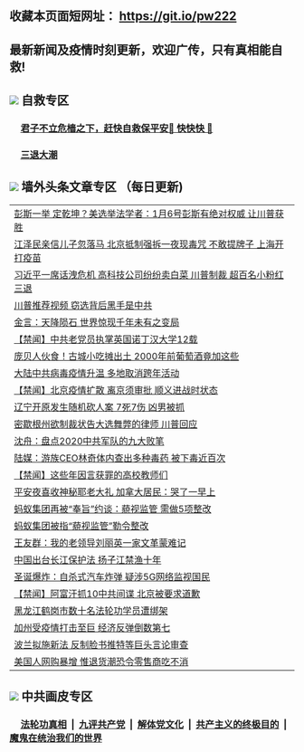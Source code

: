## 收藏本页面短网址： https://git.io/pw222
## 最新新闻及疫情时刻更新，欢迎广传，只有真相能自救! 



## <img src="https://img.icons8.com/cute-clipart/2x/circled-right.png">  自救专区

 ### &nbsp;&nbsp;&nbsp;&nbsp; [君子不立危樯之下，赶快自救保平安🍎 快快快 📩](https://github.com/pwgy/td/blob/master/README.md)
 
 ### &nbsp;&nbsp;&nbsp;&nbsp; [三退大潮](https://is.gd/fCPoKo) 
 
## <img src="https://img.icons8.com/cute-clipart/2x/circled-right.png"> 墙外头条文章专区 （每日更新)

<Table>
<tr><td colspan="2" align="left"><a href="https://egbgxteg.xhuyd.press/?name=c1260189&key=encdeuyadochlaxz&from=pw2">彭斯一举 定乾坤？美选举法学者​​​​​​​：1月6号彭斯有绝对权威 让川普获胜</a></td></tr>
<tr><td colspan="2" align="left"><a href="https://egbgxteg.xhuyd.press/?name=c1260225&key=encdeuyadochlaxz&from=pw2">江泽民亲信儿子忽落马 北京抵制强拆一夜现毒咒 不敢提牌子 上海开打疫苗</a></td></tr>
<tr><td colspan="2" align="left"><a href="https://egbgxteg.xhuyd.press/?name=c1260210&key=encdeuyadochlaxz&from=pw2">习近平一席话洩危机 高科技公司纷纷卖白菜 川普制裁 超百名小粉红三退</a></td></tr>
<tr><td colspan="2" align="left"><a href="https://egbgxteg.xhuyd.press/?name=c1260191&key=encdeuyadochlaxz&from=pw2">川普推荐视频  窃选背后黑手是中共</a></td></tr>
<tr><td colspan="2" align="left"><a href="https://egbgxteg.xhuyd.press/?name=c1260193&key=encdeuyadochlaxz&from=pw2">金言：天降陨石 世界惊现千年未有之变局</a></td></tr>
<tr><td colspan="2" align="left"><a href="https://egbgxteg.xhuyd.press/?name=c1260216&key=encdeuyadochlaxz&from=pw2">【禁闻】中共老党员执掌英国诺丁汉大学12载</a></td></tr>
<tr><td colspan="2" align="left"><a href="https://egbgxteg.xhuyd.press/?name=c1260223&key=encdeuyadochlaxz&from=pw2">庞贝人伙食！古城小吃摊出土 2000年前葡萄酒竟加这些</a></td></tr>
<tr><td colspan="2" align="left"><a href="https://egbgxteg.xhuyd.press/?name=c1260188&key=encdeuyadochlaxz&from=pw2">大陆中共病毒疫情升温 多地取消跨年活动</a></td></tr>
<tr><td colspan="2" align="left"><a href="https://egbgxteg.xhuyd.press/?name=c1260219&key=encdeuyadochlaxz&from=pw2">【禁闻】北京疫情扩散 离京须审批 顺义进战时状态</a></td></tr>
<tr><td colspan="2" align="left"><a href="https://egbgxteg.xhuyd.press/?name=c1260205&key=encdeuyadochlaxz&from=pw2">辽宁开原发生随机砍人案 7死7伤 凶男被抓</a></td></tr>
<tr><td colspan="2" align="left"><a href="https://egbgxteg.xhuyd.press/?name=c1260222&key=encdeuyadochlaxz&from=pw2">密歇根州欲制裁状告大选舞弊的律师 川普回应</a></td></tr>
<tr><td colspan="2" align="left"><a href="https://egbgxteg.xhuyd.press/?name=c1260226&key=encdeuyadochlaxz&from=pw2">沈舟：盘点2020中共军队的九大败笔</a></td></tr>
<tr><td colspan="2" align="left"><a href="https://egbgxteg.xhuyd.press/?name=c1260227&key=encdeuyadochlaxz&from=pw2">陆媒：游族CEO林奇体内查出多种毒药 被下毒近百次</a></td></tr>
<tr><td colspan="2" align="left"><a href="https://egbgxteg.xhuyd.press/?name=c1260217&key=encdeuyadochlaxz&from=pw2">【禁闻】这些年因言获罪的高校教师们</a></td></tr>
<tr><td colspan="2" align="left"><a href="https://egbgxteg.xhuyd.press/?name=c1260224&key=encdeuyadochlaxz&from=pw2">平安夜喜收神秘耶老大礼 加拿大居民：哭了一早上</a></td></tr>
<tr><td colspan="2" align="left"><a href="https://egbgxteg.xhuyd.press/?name=c1260200&key=encdeuyadochlaxz&from=pw2">蚂蚁集团再被“奉旨”约谈：藐视监管 需做5项整改</a></td></tr>
<tr><td colspan="2" align="left"><a href="https://egbgxteg.xhuyd.press/?name=c1260206&key=encdeuyadochlaxz&from=pw2">蚂蚁集团被指“藐视监管”勒令整改</a></td></tr>
<tr><td colspan="2" align="left"><a href="https://egbgxteg.xhuyd.press/?name=c1260192&key=encdeuyadochlaxz&from=pw2">王友群：我的老领导刘丽英一家文革蒙难记</a></td></tr>
<tr><td colspan="2" align="left"><a href="https://egbgxteg.xhuyd.press/?name=c1260208&key=encdeuyadochlaxz&from=pw2">中国出台长江保护法 扬子江禁渔十年</a></td></tr>
<tr><td colspan="2" align="left"><a href="https://egbgxteg.xhuyd.press/?name=c1260213&key=encdeuyadochlaxz&from=pw2">圣诞爆炸：自杀式汽车炸弹 疑涉5G网络监视国民</a></td></tr>
<tr><td colspan="2" align="left"><a href="https://egbgxteg.xhuyd.press/?name=c1260218&key=encdeuyadochlaxz&from=pw2">【禁闻】阿富汗抓10中共间谍 北京被要求道歉</a></td></tr>
<tr><td colspan="2" align="left"><a href="https://egbgxteg.xhuyd.press/?name=c1260204&key=encdeuyadochlaxz&from=pw2">黑龙江鹤岗市数十名法轮功学员遭绑架</a></td></tr>
<tr><td colspan="2" align="left"><a href="https://egbgxteg.xhuyd.press/?name=c1260214&key=encdeuyadochlaxz&from=pw2">加州受疫情打击至巨 经济反弹倒数第七</a></td></tr>
<tr><td colspan="2" align="left"><a href="https://egbgxteg.xhuyd.press/?name=c1260215&key=encdeuyadochlaxz&from=pw2">波兰拟施新法 反制脸书推特等巨头言论审查</a></td></tr>
<tr><td colspan="2" align="left"><a href="https://egbgxteg.xhuyd.press/?name=c1260209&key=encdeuyadochlaxz&from=pw2">美国人网购暴增 惟退货潮恐令零售商吃不消</a></td></tr>

 </Table>

## <img src="https://img.icons8.com/cute-clipart/2x/circled-right.png"> 中共画皮专区


 ### &nbsp;&nbsp;&nbsp;&nbsp; [法轮功真相](https://github.com/begood0513/basic/blob/master/README.md) &nbsp;|&nbsp; [九评共产党](https://github.com/begood0513/9ping.md/blob/master/README.md) &nbsp;|&nbsp; [解体党文化](https://github.com/begood0513/jtdwh.md/blob/master/README.md)   &nbsp;|&nbsp; [共产主义的终极目的](https://github.com/begood0513/gczydzjmd.md/blob/master/README.md) &nbsp;|&nbsp; [魔鬼在统治我们的世界](https://github.com/begood0513/gczydzjmd.md/blob/master/README.md) 

